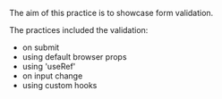 The aim of this practice is to showcase form validation.

The practices included the validation: 
- on submit
- using default browser props
- using 'useRef'
- on input change
- using custom hooks